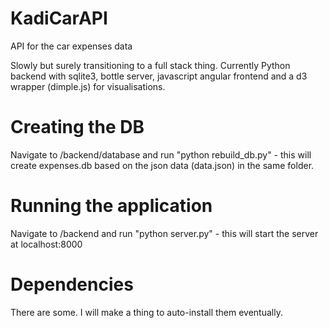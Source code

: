 KadiCarAPI
==========

API for the car expenses data

Slowly but surely transitioning to a full stack thing.
Currently Python backend with sqlite3, bottle server, javascript angular frontend and a d3 wrapper (dimple.js) for visualisations.

# Creating the DB
Navigate to /backend/database and run "python rebuild_db.py" - this will create expenses.db based on the json data (data.json) in the same folder.

# Running the application
Navigate to /backend and run "python server.py" - this will start the server at localhost:8000

# Dependencies
There are some. I will make a thing to auto-install them eventually.